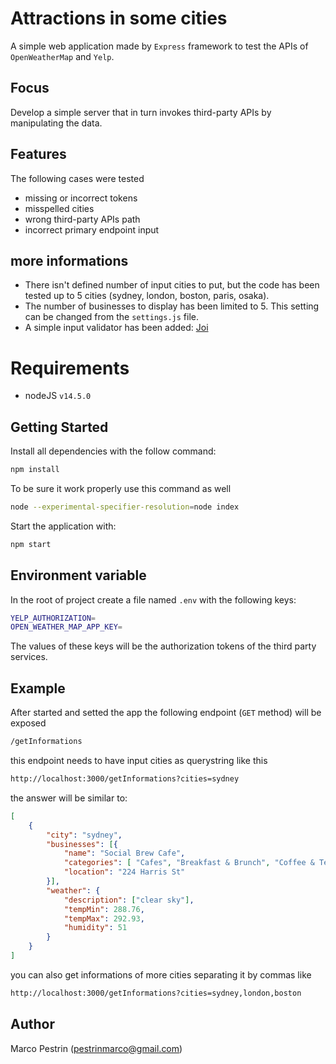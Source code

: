# Attractions in some cities
A simple web application made by `Express` framework to test the APIs of `OpenWeatherMap` and `Yelp`.

## Focus
Develop a simple server that in turn invokes third-party APIs by manipulating the data.
## Features
The following cases were tested
- missing or incorrect tokens
- misspelled cities
- wrong third-party APIs path
- incorrect primary endpoint input

## more informations
- There isn't defined number of input cities to put, but the code has been tested up to 5 cities (sydney, london, boston, paris, osaka).
- The number of businesses to display has been limited to 5. This setting can be changed from the `settings.js` file.
- A simple input validator has been added: [Joi](https://joi.dev/api/)

# Requirements
- nodeJS `v14.5.0`
## Getting Started
Install all dependencies with the follow command:
```bash
npm install
```
To be sure it work properly use this command as well
```bash
node --experimental-specifier-resolution=node index
```
Start the application with:
```bash
npm start
```
## Environment variable
In the root of project create a file named `.env` with the following keys:
```bash
YELP_AUTHORIZATION=
OPEN_WEATHER_MAP_APP_KEY=
```
The values of these keys will be the authorization tokens of the third party services.

## Example
After started and setted the app the following endpoint (`GET` method) will be exposed
```bash
/getInformations
```
this endpoint needs to have input cities as querystring like this
```bash
http://localhost:3000/getInformations?cities=sydney
```
the answer will be similar to:
```json
[
    {
        "city": "sydney",
        "businesses": [{
            "name": "Social Brew Cafe",
            "categories": [ "Cafes", "Breakfast & Brunch", "Coffee & Tea" ],
            "location": "224 Harris St"
        }],
        "weather": {
            "description": ["clear sky"],
            "tempMin": 288.76,
            "tempMax": 292.93,
            "humidity": 51
        }
    }
]
```
you can also get informations of more cities separating it by commas like
```bash
http://localhost:3000/getInformations?cities=sydney,london,boston
```


## Author
Marco Pestrin (pestrinmarco@gmail.com)
